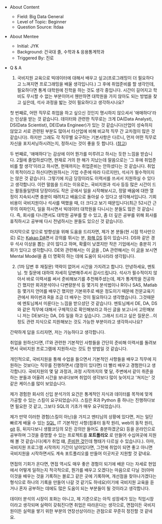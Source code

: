 - About Content
    - Field: Big Data General
    - Level of Topic: Beginner
    - Question Source: Itdaa

- About Mentee
    - Initial: JYK
    - Background: 건국대 졸, 수학과 & 응용통계학과
    - Triggered By: 진로

- Q & A
    1. 국비지원 교육으로 빅데이터에 대해서 배우고 싶고(프로그래밍이 더 필요하다고 느껴지면 프로그래밍을 배울 생각입니다.) 그 후에
       취업준비를 할 생각인데, 필요하다면 통계 대학원에 진학을 하는 것도 생각 중입니다. 시간이 길어지고 학비도 무시할 수 없는
       부분이어서 웬만하면 대학원을 가지 않아도 되는 방법을 찾고 싶은데, 석사 과정을 밟는 것이 필요하다고 생각하시나요?

  첫 번째로, 어떤 직무로 취업을 하고 싶으신 것인지 명시하지 않으셔서 '애매하다'라는 인상을 받는 것 같습니다. 데이터와 관련한 직무로는
  크게 DA(Data Analyst), DS(Data Scientist), DE(Data Engineer)가 있는 것 같습니다(산업이 성숙하지
  않았고 서로 관련된 부분도 많아서 타산업에 비해 비교적 직무 간 교차점이 많은 것 같습니다). 하지만 그래도 각 직무별 요구하는 기본사항은
  다르니, 먼저 어떤 직무로 자신을 포지셔닝하시려는지, 정하시는 것이 좋을 듯
  합니다. ([참고](https://inspirit941.tistory.com/entry/%EB%8D%B0%EC%9D%B4%ED%84%B0-%EC%97%94%EC%A7%80%EB%8B%88%EC%96%B4-vs-%EB%8D%B0%EC%9D%B4%ED%84%B0-%EC%82%AC%EC%9D%B4%EC%96%B8%ED%8B%B0%EC%8A%A4%ED%8A%B8-vs-%EB%8D%B0%EC%9D%B4%ED%84%B0-%EB%B6%84%EC%84%9D%EA%B0%80-%EC%B0%A8%EC%9D%B4%EA%B0%80-%EB%AD%98%EA%B9%8C))

  두 번째로, '애매하다'는 감상에 이어 뭔가를 미루려고 하시는 듯한 느낌을 받습니다. 2월에 졸업하셨다면, 현재로 거의 한 해가 지났는데
  말씀으로는 '그 후에 취업준비를 할 생각'이라고 하시면, 현재까지는 취업준비는 안하셨다는 것 같습니다. 취업이 목적이라고 하신다면(원하시는
  기업 수준에 따라 다르지만), 석사가 필수적이지는 않은 것 같습니다. 그렇기에 지금 당장이라도 이력서를 쓰셔서 지원하실 수 있다고
  생각합니다. 이런 말씀을 드리는 이유로는, 국비지원과 석사 등등 많은 시간이 드는 활동들일텐데 당장이라도 작은 곳에서 일을 시작해보시고,
  정말 배움에 대한 열정이 지속되시면 충분이 때려치고 배움으로 돌아설 수 있다고 생각해서입니다. 기회비용이 국비지원이나 석사를 택했을 때, 더
  크다고 보기 때문입니다(최근 52시간 근무의 여파인지, 일을 하시면서 빅데이터 대학원을 다니시는 분들도 많은 것 같습니다. 즉, 회사를
  다니면서도 대학원 공부를 할 수 있고, 좀 더 깊은 공부를 위해 회사를 휴직하시고 공부에 다시 전념하시는 분들도 있으신 것 같습니다).

  마지막으로 앞으로 방향성을 위해 도움을 드리자면, 제가 본 분들(현 시점 학사만으로)
  로는 [Kakao DA](https://lumiamitie.github.io/mino/)면서 강의를 뛰시는
  분, [화해 DS](https://brunch.co.kr/@birdview/7) 등이 있습니다. DS와 같은 경우 석사 이상을 뽑는 곳이
  많다고 하며, 확률이 낮겠지만 작은 기업에서는 충분히 기회가 있다고 생각합니다. DE와 관련해서는
  이 [글](https://github.com/kadensungbincho/mentoring/blob/master/191019_%EB%8D%B0%EC%9D%B4%ED%84%B0%20%EC%97%94%EC%A7%80%EB%8B%88%EC%96%B4%EB%A1%9C%EC%84%9C%EC%9D%98%20%ED%95%84%EC%88%98%20%EC%97%AD%EB%9F%89.md)을
  , DA 관련해서는
  이 [글](https://github.com/kadensungbincho/mentoring/blob/master/191008_%EB%8D%B0%EC%9D%B4%ED%84%B0%20%EC%A0%84%EB%AC%B8%EA%B0%80%EC%9D%98%20%EC%A7%81%EB%AC%B4%ED%99%9C%EB%8F%99%EC%9D%B4%20%EA%B6%81%EA%B8%88%ED%95%A9%EB%8B%88%EB%8B%A4.md)을
  보시면 Mental Model을 좀 더 명확히 하는 데에 도움이 되시리라 생각됩니다.

    2. (1차 답변 후 재질문) 역략이 없어서 시간을 가지려고 합니다. 안녕하세요, 멘토님. 첫 질문에 대하여 자세히 답변해주셔서
       감사드립니다. 석사가 필수적이지 않아서 바로 이력서를 써서 준비해보기를 추천해주셨는데, 제가 통계학을 전공하긴 했지만 회귀분석이나
       다변량분석 등 몇가지 분석법이나 R이나 SAS, Matlab 등 몇가지 언어를 배우긴 했지만 기본위주로 배운 정도이기 때문에
       전문교육기관에서 파이썬과 R을 조금 더 배우는 것이 필요하다고 생각했습니다. 그것때문에 멘토님께서 미룬다는 느낌을 받으셨던 것
       같습니다. 멘토님께서 DE, DA, DS와 같은 직무에 대해서 구체적으로 확인해보라고 하신 글을 보고나서 고민해보니 저는 DE보다는
       DA, DS 일을 하고 싶습니다. 그래서 드리고 싶은 질문은...이 정도 관련 지식으로 지원해보는 것도 가능한 부분이라고
       생각하시나요?

  간략하게 답을 드리자면, 저는 가능하다고 생각합니다.

  취업을 원하신다면, IT와 관련한 기본적인 사항들을 간단히 준비해 이력서를 돌려보면서 국비지원 프로그램에 지원하시는 것도 한 방법일 것
  같습니다.

  개인적으로, 국비지원을 통해 수업을 들으면서 기본적인 사항들을 배우고 직무에 지원하는 것보다는 직무를 진행하면서 (열정이 있다면) 더 빨리
  배우고 경험한다고 생각합니다. 국비지원의 몇 달 과정과, 과정 시작까지의 몇 달, 주변에서 같이 취준을 하는 분들과 어울려 시간을 보내다보며
  취업이 생각보다 많이 늦어지고 '쳐지는' 것 같은 케이스를 많이 보았습니다.

  제가 경험한 회사의 신입 분석가의 요건은 통계적인 지식과 데이터를 목적에 맞게 가공할 수 있는 스킬이 요구되었습니다. 스킬은 R과
  Python 중 하나는 진행하다보면 필요한 것 같고, 그보다 SQL의 기초가 매우 요구되었습니다.

  제가 만약 이러한 경험(스킬이 아닌)을 가지고 멘티님의 상황에 있다면, 저는 일단 빠르게 배울 수
  있는 [SQL](https://www.datacamp.com/courses/intro-to-sql-for-data-science), IT
  기본적인 사항(컴퓨터 동작 원리, web의 동작 원리, [git](https://opentutorials.org/course/2708) 등,
  뒤지다보니 생활코딩의 모든 강의만 들어도 충분하겠군요) 등을 온라인으로 공부하며 그것을 증명할 수 있는 프로젝트를 **포트폴리오** 로
  만들어 수십여곳에 지원해 볼 것 같습니다(제가 취업
  떄, [준비한 것](https://www.slideshare.net/SungbinCho4/seoul-market-analysis-pipeline)인데
  형태가 다르실 수 있습니다.). 아마, 국비지원 프로그램 시작까지 기간이 남아있다면, 그전에 취업이 되면 좋고 아니면 국비지원을 시작하면서도
  계속 포트폴리오를 만들어 이곳저곳 지원할 것 같네요.

  면접의 기회가 온다면, 면접 역시도 매우 좋은 경험이 되기에 배운 다는 자세로 현업에서 어떻게 일하는지 적극적으로, 뭔가를 배우고 오겠다는
  마음으로 다닐 것(아마 이것을 배우는 것을 기록하는 블로그 같은 곳에 기록하며, 개선점을 찾아나가겠다는 형식으로 하나의 기록을 만들어 나갈
  것 같기도 하네요)이기에 국비지원 교육을 듣거나 혼자 공부하는 데에도 많은 도움이 되는 부분들이 될 것이라고 생각합니다.

  데이터 분석의 시장이 포화는 아니고, 제 기준으로는 아직 성장세가 있는 직업시장이라고 생각되며 실력이 갖춰진다면 취업은 따라온다는 생각으로,
  면접이든 국비지원이든 실력을 쌓기 위한 부분의 연장선상이라는 관점으로 꾸준히 정진할 것 같네요.
